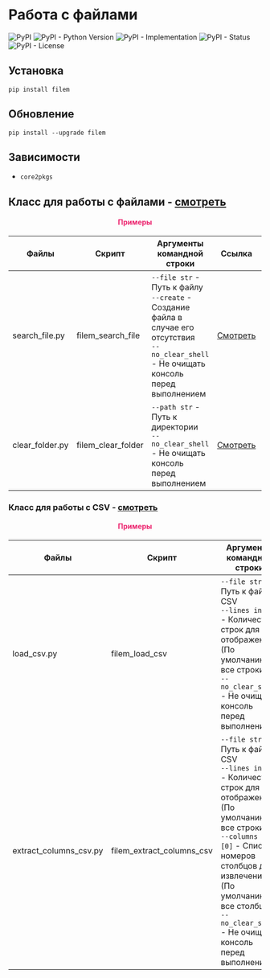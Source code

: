 # Работа с файлами

![PyPI](https://img.shields.io/pypi/v/filem)
![PyPI - Python Version](https://img.shields.io/pypi/pyversions/filem)
![PyPI - Implementation](https://img.shields.io/pypi/implementation/filem)
![PyPI - Status](https://img.shields.io/pypi/status/filem)
![PyPI - License](https://img.shields.io/pypi/l/filem)

## Установка

```shell script
pip install filem
```

## Обновление

```shell script
pip install --upgrade filem
```

## Зависимости

- `core2pkgs`

## Класс для работы с файлами - [смотреть](https://github.com/DmitryRyumin/pkgs/blob/master/filem/filem/file_manager.py)

<h4 align="center"><span style="color:#EC256F;">Примеры</span></h4>

| Файлы | Скрипт | Аргументы командной строки | Ссылка | Описание|
| ----- | ------ | -------------------------- | ------ | ------- |
| search_file.py | filem_search_file | `--file str` - Путь к файлу<br>`--create` - Создание файла в случае его отсутствия<br>`--no_clear_shell` - Не очищать консоль перед выполнением | [Смотреть](https://github.com/DmitryRyumin/pkgs/blob/master/filem/filem/samples/search_file.py) | Поиск файла |
| clear_folder.py | filem_clear_folder | `--path str` - Путь к директории<br>`--no_clear_shell` - Не очищать консоль перед выполнением | [Смотреть](https://github.com/DmitryRyumin/pkgs/blob/master/filem/filem/samples/clear_folder.py) | Очистка директории |

### Класс для работы с CSV - [смотреть](https://github.com/DmitryRyumin/pkgs/blob/master/filem/filem/csv.py)

<h4 align="center"><span style="color:#EC256F;">Примеры</span></h4>

| Файлы | Скрипт | Аргументы командной строки | Ссылка | Описание|
| ----- | ------ | -------------------------- | ------ | ------- |
| load_csv.py | filem_load_csv | `--file str` - Путь к файлу CSV<br>`--lines int=0` - Количество строк для отображения (По умолчанию: все строки)<br>`--no_clear_shell` - Не очищать консоль перед выполнением | [Смотреть](https://github.com/DmitryRyumin/pkgs/blob/master/filem/filem/samples/search_file.py) | Загрузка CSV файла |
| extract_columns_csv.py | filem_extract_columns_csv | `--file str` - Путь к файлу CSV<br>`--lines int=0` - Количество строк для отображения (По умолчанию: все строки)<br>`--columns int=[0]` - Список номеров столбцов для извлечения (По умолчанию: все столбцы)<br>`--no_clear_shell` - Не очищать консоль перед выполнением | [Смотреть](https://github.com/DmitryRyumin/pkgs/blob/master/filem/filem/samples/extract_columns_csv.py) | Извлечение указанных столбцов из CSV файла |
